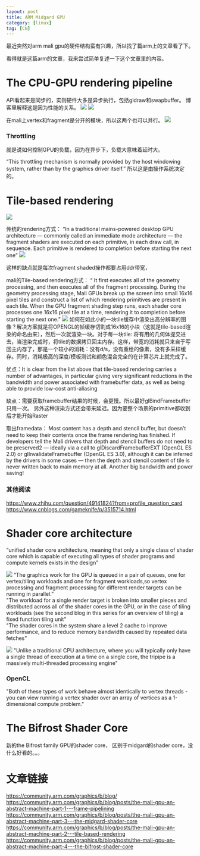 ```yaml
---
layout: post
title: ARM Midgard GPU
category: [linux]
tag: [CN]
---
```


最近突然对arm mali gpu的硬件结构蛮有兴趣，所以找了篇arm上的文章看了下。

看得就是这篇arm的文章，我来尝试简单复述一下这个文章里的内容。

# The CPU-GPU rendering pipeline

API看起来是同步的，实则硬件大多是异步执行，包括gldraw和swapbuffer。
博客里解释这是因为性能的关系。
![](https://community.arm.com/cfs-file/__key/communityserver-blogs-components-weblogfiles/00-00-00-20-66/4555.gles_2D00_sync.png)
![](https://community.arm.com/cfs-file/__key/communityserver-blogs-components-weblogfiles/00-00-00-20-66/6622.gles_2D00_async.png)

在mali上vertex和fragment是分开的模块，所以这两个也可以并行。
![](https://community.arm.com/cfs-file/__key/communityserver-blogs-components-weblogfiles/00-00-00-20-66/1016.gles_2D00_mali.png)

### Throttling

就是说如何控制GPU的负载，因为在异步下，负载大意味着延时大。

“This throttling mechanism is normally provided by the host windowing system, rather than by the graphics driver itself.”
所以这是由操作系统决定的。

# Tile-based rendering

![](https://pic1.zhimg.com/50/v2-981817a1b7e7e901c4cc1af7fbad5d3a_hd.jpg)

传统的rendering方式：
“In a traditional mains-powered desktop GPU architecture — commonly called an immediate mode architecture — the fragment shaders are executed on each primitive, in each draw call, in sequence. Each primitive is rendered to completion before starting the next one”
![](https://community.arm.com/cfs-file/__key/communityserver-blogs-components-weblogfiles/00-00-00-20-66/4403.model_2D00_imr.png)

这样的缺点就是每次fragment shaded操作都要占用ddr带宽，

mali的Tile-based rendering方式：
“ It first executes all of the geometry processing, and then executes all of the fragment processing. During the geometry processing stage, Mali GPUs break up the screen into small 16x16 pixel tiles and construct a list of which rendering primitives are present in each tile. When the GPU fragment shading step runs, each shader core processes one 16x16 pixel tile at a time, rendering it to completion before starting the next one.”
![](https://community.arm.com/cfs-file/__key/communityserver-blogs-components-weblogfiles/00-00-00-20-66/6560.model_2D00_tbr.png)
如何在如此小的一块tile缓存中渲染出高分辨率的图像？解决方案就是将OPENGL的帧缓存切割成16x16的小块（这就是tile-based渲染的命名由来），然后一次就渲染一块。对于每一块tile: 将有用的几何体提交进去，当渲染完成时，将tile的数据拷贝回主内存。这样，带宽的消耗就只来自于写回主内存了，那是一个较小的消耗：没有d/s，没有重绘的像素，没有多采样缓存。同时，消耗极高的深度/模板测试和颜色混合完全的在计算芯片上就完成了。

优点：It is clear from the list above that tile-based rendering carries a number of advantages, in particular giving very significant reductions in the bandwidth and power associated with framebuffer data, as well as being able to provide low-cost anti-aliasing

缺点：需要获取framebuffer结果的时候，会更慢。所以最好glBindFramebuffer只用一次。
另外这种渲染方式还会带来延迟。因为要整个场景的primitive都收到后才能开始Raster

取出framedata： Most content has a depth and stencil buffer, but doesn’t need to keep their contents once the frame rendering has finished. If developers tell the Mali drivers that depth and stencil buffers do not need to be preserved2 — ideally via a call to glDiscardFramebufferEXT (OpenGL ES 2.0) or glInvalidateFramebuffer (OpenGL ES 3.0), although it can be inferred by the drivers in some cases — then the depth and stencil content of tile is never written back to main memory at all. Another big bandwidth and power saving!

### 其他阅读

https://www.zhihu.com/question/49141824?from=profile_question_card
https://www.cnblogs.com/gameknife/p/3515714.html


# Shader core architecture

“unified shader core architecture, meaning that only a single class of shader core which is capable of executing all types of shader programs and compute kernels exists in the design”

![](https://community.arm.com/cfs-file/__key/communityserver-blogs-components-weblogfiles/00-00-00-20-66/8473.mali_2D00_top_2D00_level.png)
“The graphics work for the GPU is queued in a pair of queues, one for vertex/tiling workloads and one for fragment workloads,so vertex processing and fragment processing for different render targets can be running in parallel.”  
"The workload for a single render target is broken into smaller pieces and distributed across all of the shader cores in the GPU, or in the case of tiling workloads (see the second blog in this series for an overview of tiling) a fixed function tiling unit"  
"The shader cores in the system share a level 2 cache to improve performance, and to reduce memory bandwidth caused by repeated data fetches"

![](https://community.arm.com/cfs-file/__key/communityserver-blogs-components-weblogfiles/00-00-00-20-66/1440.mali_2D00_top_2D00_core.png)
"Unlike a traditional CPU architecture, where you will typically only have a single thread of execution at a time on a single core, the tripipe is a massively multi-threaded processing engine"  

### OpenCL
"Both of these types of work behave almost identically to vertex threads - you can view running a vertex shader over an array of vertices as a 1-dimensional compute problem."  

# The Bifrost Shader Core
新的the Bifrost family GPU的shader core， 区别于midgard的shader core，没什么好看的。。。


# 文章链接

https://community.arm.com/graphics/b/blog/  
https://community.arm.com/graphics/b/blog/posts/the-mali-gpu-an-abstract-machine-part-1---frame-pipelining  
https://community.arm.com/graphics/b/blog/posts/the-mali-gpu-an-abstract-machine-part-3---the-midgard-shader-core  
https://community.arm.com/graphics/b/blog/posts/the-mali-gpu-an-abstract-machine-part-2---tile-based-rendering  
https://community.arm.com/graphics/b/blog/posts/the-mali-gpu-an-abstract-machine-part-4---the-bifrost-shader-core  

